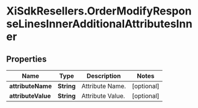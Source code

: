 # XiSdkResellers.OrderModifyResponseLinesInnerAdditionalAttributesInner

## Properties

Name | Type | Description | Notes
------------ | ------------- | ------------- | -------------
**attributeName** | **String** | Attribute Name. | [optional] 
**attributeValue** | **String** | Attribute Value. | [optional] 


